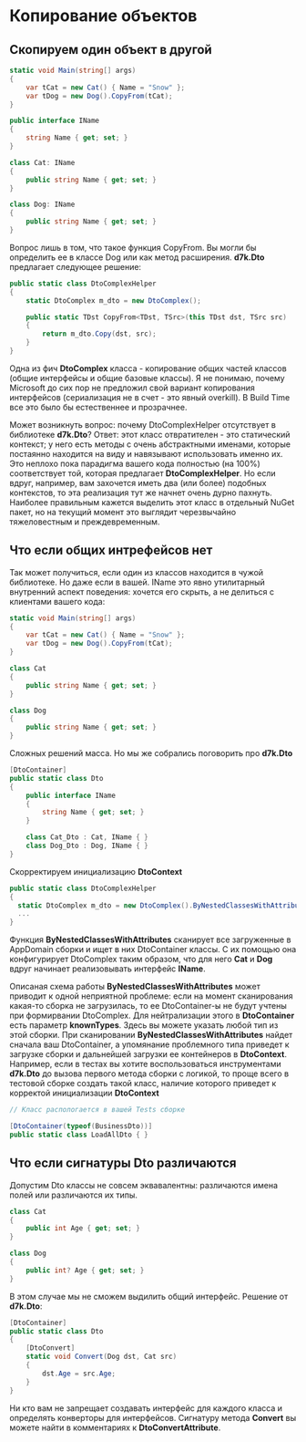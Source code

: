 # Копирование объектов

## Cкопируем один объект в другой

```csharp
static void Main(string[] args)
{
	var tCat = new Cat() { Name = "Snow" };
	var tDog = new Dog().CopyFrom(tCat);
}

public interface IName
{
	string Name { get; set; }
}

class Cat: IName
{
	public string Name { get; set; }
}

class Dog: IName
{
	public string Name { get; set; }
}
```
  
Вопрос лишь в том, что такое функция CopyFrom. Вы могли бы определить ее в классе Dog или как метод расширения. **d7k.Dto** предлагает следующее решение:

```csharp
public static class DtoComplexHelper
{
	static DtoComplex m_dto = new DtoComplex();

	public static TDst CopyFrom<TDst, TSrc>(this TDst dst, TSrc src)
	{
		return m_dto.Copy(dst, src);
	}
}
```
  
Одна из фич **DtoComplex** класса - копирование общих частей классов (общие интерфейсы и общие базовые классы). Я не понимаю, почему Microsoft до сих пор не предложил свой вариант копирования интерфейсов (сериализация не в счет - это явный overkill). В Build Time все это было бы естественнее и прозрачнее.

Может возникнуть вопрос: почему DtoComplexHelper отсутствует в библиотеке **d7k.Dto**? Ответ: этот класс отвратителен - это статический контекст; у него есть методы с очень абстрактными именами, которые постаянно находится на виду и навязывают использовать именно их. Это неплохо пока парадигма вашего кода полностью (на 100%) соответствует той, которая предлагает **DtoComplexHelper**. Но если вдруг, например, вам захочется иметь два (или более) подобных контекстов, то эта реализация тут же начнет очень дурно пахнуть. Наиболее правильным кажется выделить этот класс в отдельный NuGet пакет, но на текущий момент это выглядит черезвычайно тяжеловестным и преждевременным.

## Что если общих интрефейсов нет

Так может получиться, если один из классов находится в чужой библиотеке. Но даже если в вашей. IName это явно утилитарный внутренний аспект поведения: хочется его скрыть, а не делиться с клиентами вашего кода:

```csharp
static void Main(string[] args)
{
	var tCat = new Cat() { Name = "Snow" };
	var tDog = new Dog().CopyFrom(tCat);
}

class Cat
{
	public string Name { get; set; }
}

class Dog
{
	public string Name { get; set; }
}
```
  
Сложных решений масса. Но мы же собрались поговорить про **d7k.Dto**
 
```csharp
[DtoContainer]
public static class Dto
{
	public interface IName
	{
		string Name { get; set; }
	}

	class Cat_Dto : Cat, IName { }
	class Dog_Dto : Dog, IName { }
}
```

Скорректируем инициализацию **DtoContext**

```csharp
public static class DtoComplexHelper
{
  static DtoComplex m_dto = new DtoComplex().ByNestedClassesWithAttributes();
  ...
}
```

Функция **ByNestedClassesWithAttributes** сканирует все загруженные в AppDomain сборки и ищет в них DtoContainer классы. С их помощью она конфигурирует DtoComplex таким образом, что для него **Cat** и **Dog** вдруг начинает реализовывать интерфейс **IName**.

Описаная схема работы **ByNestedClassesWithAttributes** может приводит к одной неприятной проблеме: если на момент сканирования какая-то сборка не загрузилась, то ее DtoContainer-ы не будут учтены при формирвании DtoComplex. Для нейтрализации этого в **DtoContainer** есть параметр **knownTypes**. Здесь вы можете указать любой тип из этой сборки. При сканировании **ByNestedClassesWithAttributes** найдет сначала ваш DtoContainer, а упомянание проблемного типа приведет к загрузке сборки и дальнейшей загрузки ее контейнеров в **DtoContext**. Например, если в тестах вы хотите воспользоваться инструментами **d7k.Dto** до вызова первого метода сборки с логикой, то проще всего в тестовой сборке создать такой класс, наличие которого приведет к корректой инициализации **DtoContext**

```csharp
// Класс распологается в вашей Tests сборке

[DtoContainer(typeof(BusinessDto))]
public static class LoadAllDto { }
```

## Что если сигнатуры Dto различаются

Допустим Dto классы не совсем эквавалентны: различаются имена полей или различаются их типы.

```csharp
class Cat
{
	public int Age { get; set; }
}

class Dog
{
	public int? Age { get; set; }
}
```

В этом случае мы не сможем выдилить общий интерфейс. Решение от **d7k.Dto**:

```csharp
[DtoContainer]
public static class Dto
{
	[DtoConvert]
	static void Convert(Dog dst, Cat src)
	{
		dst.Age = src.Age;
	}
}
```

Ни кто вам не запрещает создавать интерфейс для каждого класса и определять конверторы для интерфейсов. Сигнатуру метода **Convert** вы можете найти в комментариях к **DtoConvertAttribute**.
